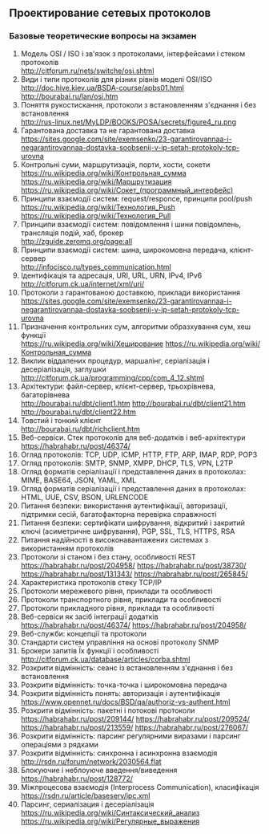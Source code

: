 ## Проектирование сетевых протоколов

### Базовые теоретические вопросы на экзамен

1. Модель OSI / ISO і зв'язок з протоколами, інтерфейсами і стеком протоколів  
http://citforum.ru/nets/switche/osi.shtml
2. Види і типи протоколів для різних рівнів моделі OSI/ISO  
http://doc.hive.kiev.ua/BSDA-course/apbs01.html
http://bourabai.ru/lan/osi.htm
3. Поняття рукостискання, протоколи з встановленням з'єднання і без встановлення  
http://rus-linux.net/MyLDP/BOOKS/POSA/secrets/figure4_ru.png
4. Гарантована доставка та не гарантована доставка  
https://sites.google.com/site/exemsenko/23-garantirovannaa-i-negarantirovannaa-dostavka-soobsenij-v-ip-setah-protokoly-tcp-urovna
5. Контрольні суми, маршрутизація, порти, хости, сокети  
https://ru.wikipedia.org/wiki/Контрольная_сумма
https://ru.wikipedia.org/wiki/Маршрутизация
https://ru.wikipedia.org/wiki/Сокет_(программный_интерфейс)
6. Принципи взаємодії систем: request/responce, принципи pool/push  
https://ru.wikipedia.org/wiki/Технология_Push
https://ru.wikipedia.org/wiki/Технология_Pull
7. Принципи взаємодії систем: повідомлення і шини повідомлень, трансляція подій, хаб, брокер  
http://zguide.zeromq.org/page:all
8. Принципи взаємодії систем: шина, широкомовна передача, клієнт-сервер  
http://infocisco.ru/types_communication.html
9. Ідентифікація та адресація, URI, URL, URN, IPv4, IPv6  
http://citforum.ck.ua/internet/xml/uri/
10. Протоколи з гарантованою доставкою, приклади використання  
https://sites.google.com/site/exemsenko/23-garantirovannaa-i-negarantirovannaa-dostavka-soobsenij-v-ip-setah-protokoly-tcp-urovna
11. Призначення контрольних сум, алгоритми образхування сум, хеш функції  
https://ru.wikipedia.org/wiki/Хеширование
https://ru.wikipedia.org/wiki/Контрольная_сумма
12. Виклик віддалених процедур, маршалінг, серіалізація і десеріалізація, заглушки  
http://citforum.ck.ua/programming/cpp/com_4_12.shtml
13. Архітектури: файл-сервер, клієнт-сервер, трьохрівнева, багаторівнева  
http://bourabai.ru/dbt/client1.htm
http://bourabai.ru/dbt/client21.htm
http://bourabai.ru/dbt/client22.htm
14. Товстий і тонкий клієнт  
http://bourabai.ru/dbt/richclient.htm
15. Веб-сервіси. Стек протоколів для веб-додатків і веб-архітектури  
https://habrahabr.ru/post/46374/
16. Огляд протоколів: TCP, UDP, ICMP, HTTP, FTP, ARP, IMAP, RDP, POP3
17. Огляд протоколів: SMTP, SNMP, XMPP, DHCP, TLS, VPN, L2TP
18. Огляд форматів серіалізації і представлення даних в протоколах: MIME, BASE64, JSON, YAML, XML
19. Огляд форматів серіалізації і представлення даних в протоколах: HTML, UUE, CSV, BSON, URLENCODE
20. Питання безпеки: використання аутентифікації, авторизації, підтримки сесій, багатофакторна перевірка справжності
21. Питання безпеки: сертифікати шифрування, відкритий і закритий ключі (асиметричне шифрування), PGP, SSL, TLS, HTTPS, RSA
22. Питання надійності в високонавантажених системах з використанням протоколів
23. Протоколи зі станом і без стану, особливості REST  
https://habrahabr.ru/post/204958/
https://habrahabr.ru/post/38730/
https://habrahabr.ru/post/131343/
https://habrahabr.ru/post/265845/
24. Характеристика протоколів стеку TCP/IP
25. Протоколи мережевого рівня, приклади та особливості
26. Протоколи транспортного рівня, приклади та особливості
27. Протоколи прикладного рівня, приклади та особливості
28. Веб-сервіси як засіб інтеграції додатків  
https://habrahabr.ru/post/46374/
https://habrahabr.ru/post/204958/
29. Веб-служби: концепції та протоколи
30. Стандарти систем управління на основі протоколу SNMP
31. Брокери запитів Їх функції і особливості  
http://citforum.ck.ua/database/articles/corba.shtml
32. Розкрити відмінність: сеанс із встановленням з'єднання і без встановлення
33. Розкрити відмінність: точка-точка і широкомовна передача
34. Розкрити відмінність понять: авторизація і аутентифікація  
https://www.opennet.ru/docs/BSD/qa/authoriz-vs-authent.html
35. Розкрити відмінність: пакетні і потокові протоколи  
https://habrahabr.ru/post/209144/
https://habrahabr.ru/post/209524/
https://habrahabr.ru/post/213559/
https://habrahabr.ru/post/276067/
36. Розкрити відмінність: парсинг регулярними виразами і парсинг операціями з рядками
37. Розкрити відмінність: синхронна і асинхронна взаємодія  
http://rsdn.ru/forum/network/2030564.flat
38. Блокуючие і неблоуюче введення/виведення  
https://habrahabr.ru/post/128772/
39. Міжпроцесова взаємодія (Interprocess Communication), класифікація  
https://rsdn.ru/article/baseserv/ipc.xml
40. Парсинг, сериалізация і десеріалізація  
https://ru.wikipedia.org/wiki/Синтаксический_анализ
https://ru.wikipedia.org/wiki/Регулярные_выражения
